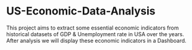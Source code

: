 # US-Economic-Data-Analysis
This project aims to extract some essential economic indicators from historical datasets of GDP &amp; Unemployment rate in USA over the years. After analysis we will display these economic indicators in a Dashboard.
